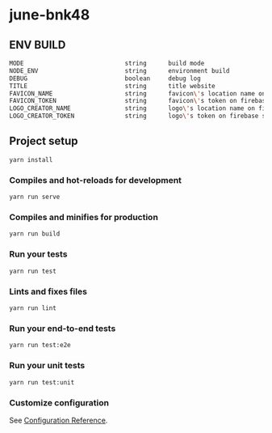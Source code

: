 # june-bnk48

## ENV BUILD
``` bash
MODE                            string      build mode
NODE_ENV                        string      environment build
DEBUG                           boolean     debug log
TITLE                           string      title website
FAVICON_NAME                    string      favicon\'s location name on firebase storage
FAVICON_TOKEN                   string      favicon\'s token on firebase storage
LOGO_CREATOR_NAME               string      logo\'s location name on firebase storage (creator)
LOGO_CREATOR_TOKEN              string      logo\'s token on firebase storage (creator)
```

## Project setup
```
yarn install
```

### Compiles and hot-reloads for development
```
yarn run serve
```

### Compiles and minifies for production
```
yarn run build
```

### Run your tests
```
yarn run test
```

### Lints and fixes files
```
yarn run lint
```

### Run your end-to-end tests
```
yarn run test:e2e
```

### Run your unit tests
```
yarn run test:unit
```

### Customize configuration
See [Configuration Reference](https://cli.vuejs.org/config/).
